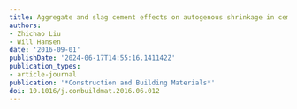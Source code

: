 ```yaml
---
title: Aggregate and slag cement effects on autogenous shrinkage in cementitious materials
authors:
- Zhichao Liu
- Will Hansen
date: '2016-09-01'
publishDate: '2024-06-17T14:55:16.141142Z'
publication_types:
- article-journal
publication: '*Construction and Building Materials*'
doi: 10.1016/j.conbuildmat.2016.06.012
---
```

